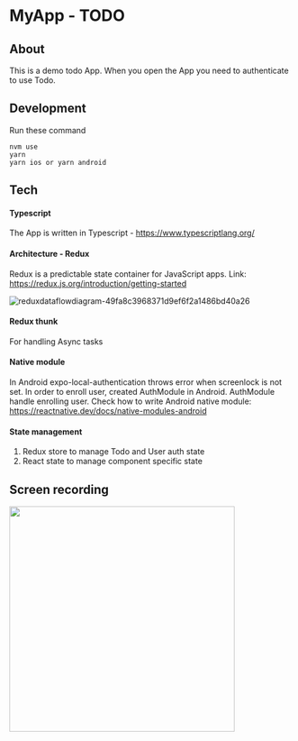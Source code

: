 # MyApp - TODO

## About
This is a demo todo App. When you open the App you need to authenticate to use Todo.


## Development
Run these command
```
nvm use
yarn 
yarn ios or yarn android
```

## Tech
#### Typescript
The App is written in Typescript - https://www.typescriptlang.org/

#### Architecture - Redux

Redux is a predictable state container for JavaScript apps.
Link: https://redux.js.org/introduction/getting-started

![reduxdataflowdiagram-49fa8c3968371d9ef6f2a1486bd40a26](https://user-images.githubusercontent.com/9425881/162656345-0f9e528e-882e-4611-992b-663e16103eeb.gif)

#### Redux thunk
For handling Async tasks 

#### Native module
In Android expo-local-authentication throws error when screenlock is not set. In order to enroll user, created AuthModule in Android. AuthModule handle enrolling user.
Check how to write Android native module: https://reactnative.dev/docs/native-modules-android

#### State management
1. Redux store to manage Todo and User auth state
2. React state to manage component specific state

## Screen recording

<img src="https://user-images.githubusercontent.com/9425881/162672232-13e32d20-fcd0-499d-b12c-2be1fd63f7d5.gif" width="400">
